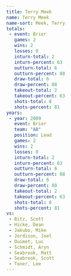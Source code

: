 ```yaml
---
title: Terry Meek
name: Terry Meek
name-sort: Meek, Terry
totals:
 - event: Brier
   games: 2
   wins: 2
   losses: 0
   inturn-total: 2
   inturn-percent: 63
   outturn-total: 6
   outturn-percent: 88
   draw-total: 6
   draw-percent: 88
   takeout-total: 2
   takeout-percent: 63
   shots-total: 8
   shots-percent: 81
years:
 - year: 2009
   event: Brier
   team: "AB"
   position: Lead
   games: 2
   wins: 2
   losses: 0
   inturn-total: 2
   inturn-percent: 63
   outturn-total: 6
   outturn-percent: 88
   draw-total: 6
   draw-percent: 88
   takeout-total: 2
   takeout-percent: 63
   shots-total: 8
   shots-percent: 81
vs:
 - Bitz, Scott
 - Hicke, Dean
 - Jakubo, Mike
 - Jordison, Joel
 - Ouimet, Luc
 - Schmidt, Aryn
 - Seabrook, Matt
 - Seabrook, Scott
 - Toner, Lee
---
```

